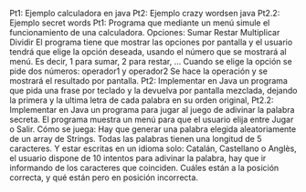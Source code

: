 Pt1:    Ejemplo calculadora en java
Pt2:    Ejemplo crazy wordsen java
Pt2.2:  Ejemplo secret words
Pt1: 
Programa que mediante un menú simule el funcionamiento de una calculadora.
Opciones:
Sumar
Restar
Multiplicar
Dividir
El programa tiene que mostrar las opciones por pantalla y el usuario tendrá 
que elige la opción deseada, usando el número que se mostrará al menú. Es decir,
1 para sumar, 2 para restar, …
Cuando se elige la opción se pide dos números: operador1 y operador2
Se hace la operación y se mostrará el resultado por pantalla.
Pt2:
Implementar en Java un programa que pida una frase por teclado y la
devuelva por pantalla mezclada, dejando la primera y la ultima letra de cada 
palabra en su orden original, 
Pt2.2:
Implementar en Java un programa para jugar al juego de adivinar la palabra 
secreta. El programa muestra un menú para que el usuario elija entre 
Jugar o Salir.
Cómo se juega:
Hay que generar una palabra elegida aleatoriamente de un array de Strings.
Todas las palabras tienen una longitud de 5 caracteres. Y estar escritas en un 
idioma solo: Catalán, Castellano o Anglès, el usuario dispone de 10 intentos 
para adivinar la palabra, hay que ir informando de los caracteres que coinciden.
 Cuáles están a la posición correcta, y qué están pero en posición incorrecta.
